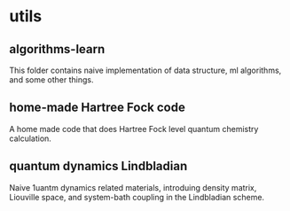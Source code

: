 # utils

## algorithms-learn
This folder contains naive implementation of data structure, ml algorithms, and some other things. 

## home-made Hartree Fock code
A home made code that does Hartree Fock level quantum chemistry calculation. 

## quantum dynamics Lindbladian
Naive 1uantm dynamics related materials, introduing density matrix, Liouville space, and system-bath coupling in the Lindbladian scheme. 
